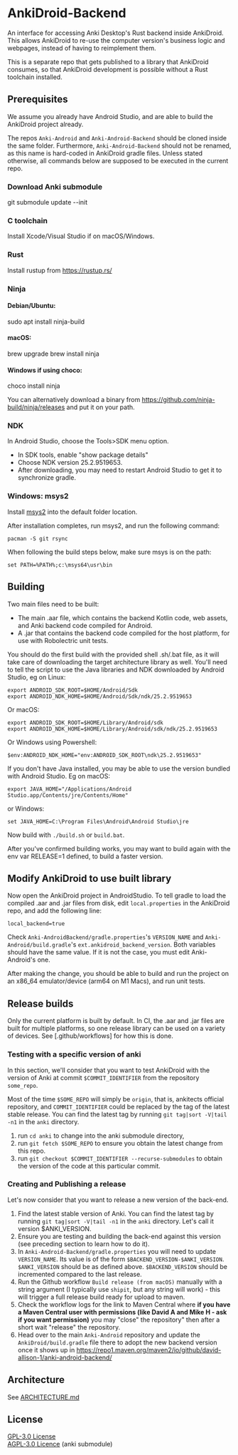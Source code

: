 # AnkiDroid-Backend

An interface for accessing Anki Desktop's Rust backend inside AnkiDroid. This
allows AnkiDroid to re-use the computer version's business logic and webpages,
instead of having to reimplement them.

This is a separate repo that gets published to a library that AnkiDroid consumes,
so that AnkiDroid development is possible without a Rust toolchain installed.

## Prerequisites

We assume you already have Android Studio, and are able to build the AnkiDroid
project already.

The repos `Anki-Android` and `Anki-Android-Backend` should be cloned inside the
same folder. Furthermore, `Anki-Android-Backend` should not be renamed, as this
name is hard-coded in AnkiDroid gradle files. Unless stated otherwise, all
commands below are supposed to be executed in the current repo.

### Download Anki submodule

git submodule update --init

### C toolchain

Install Xcode/Visual Studio if on macOS/Windows.

### Rust

Install rustup from <https://rustup.rs/>

### Ninja

#### Debian/Ubuntu:

  sudo apt install ninja-build

#### macOS:

  brew upgrade
  brew install ninja

#### Windows if using choco:

  choco install ninja

You can alternatively download a binary from <https://github.com/ninja-build/ninja/releases>
and put it on your path.

### NDK

In Android Studio, choose the Tools>SDK menu option.

- In SDK tools, enable "show package details"
- Choose NDK version 25.2.9519653.
- After downloading, you may need to restart Android Studio to get it to
synchronize gradle.

### Windows: msys2

Install [msys2](https://www.msys2.org/) into the default folder location.

After installation completes, run msys2, and run the following command:

```
pacman -S git rsync
```

When following the build steps below, make sure msys is on the path:

```
set PATH=%PATH%;c:\msys64\usr\bin
```

## Building

Two main files need to be built:

- The main .aar file, which contains the backend Kotlin code, web assets, and
Anki backend code compiled for Android.
- A .jar that contains the backend code compiled for the host platform, for use
with Robolectric unit tests.

You should do the first build with the provided shell .sh/.bat file, as it will
take care of downloading the target architecture library as well. You'll need
to tell the script to use the Java libraries and NDK downloaded by Android Studio,
eg on Linux:

```
export ANDROID_SDK_ROOT=$HOME/Android/Sdk
export ANDROID_NDK_HOME=$HOME/Android/Sdk/ndk/25.2.9519653
```

Or macOS:

```
export ANDROID_SDK_ROOT=$HOME/Library/Android/sdk
export ANDROID_NDK_HOME=$HOME/Library/Android/sdk/ndk/25.2.9519653
```
Or Windows using Powershell:

```
$env:ANDROID_NDK_HOME="env:ANDROID_SDK_ROOT\ndk\25.2.9519653"
```
If you don't have Java installed, you may be able to use the version bundled
with Android Studio. Eg on macOS:

```
export JAVA_HOME="/Applications/Android Studio.app/Contents/jre/Contents/Home"
```

or Windows:

```
set JAVA_HOME=C:\Program Files\Android\Android Studio\jre
```

Now build with `./build.sh` or `build.bat`.

After you've confirmed building works, you may want to build again with the env
var RELEASE=1 defined, to build a faster version.

## Modify AnkiDroid to use built library

Now open the AnkiDroid project in AndroidStudio. To tell gradle to load the
compiled .aar and .jar files from disk, edit `local.properties`
in the AnkiDroid repo, and add the following line:

```
local_backend=true
```

Check `Anki-AndroidBackend/gradle.properties`'s `VERSION_NAME` and
`Anki-Android/build.gradle`'s `ext.ankidroid_backend_version`. Both variables
should have the same value. If it is not the case, you must edit Anki-Android's
one.

After making the change, you should be able to build and run the project on an x86_64
emulator/device (arm64 on M1 Macs), and run unit tests.

## Release builds

Only the current platform is built by default. In CI, the .aar and .jar files
are built for multiple platforms, so one release library can be used on a variety
of devices. See [.github/workflows] for how this is done.

### Testing with a specific version of anki

In this section, we'll consider that you want to test AnkiDroid with the version
of Anki at commit `$COMMIT_IDENTIFIER` from the repository `some_repo`.

Most of the time `$SOME_REPO` will simply be `origin`, that is, ankitects
official repository, and `COMMIT_IDENTIFIER` could be replaced by the tag of the
latest stable release. You can find the latest tag by running `git tag|sort
-V|tail -n1` in the `anki` directory.

1. run `cd anki` to change into the anki submodule directory,
1. run `git fetch $SOME_REPO` to ensure you obtain the latest change from this repo.
1. run `git checkout $COMMIT_IDENTIFIER --recurse-submodules` to obtain the version of the code at this particular commit.

### Creating and Publishing a release

Let's now consider that you want to release a new version of the back-end.

1. Find the latest stable version of Anki. You can find the latest tag by
running `git tag|sort -V|tail -n1` in the `anki` directory. Let's call it
version $ANKI_VERSION.
1. Ensure you are testing and building the back-end against this version (see
preceding section to learn how to do it).
1. In `Anki-Android-Backend/gradle.properties` you will need to update
`VERSION_NAME`. Its value is of the form
`$BACKEND_VERSION-$ANKI_VERSION`. `$ANKI_VERSION` should be as defined
above. `$BACKEND_VERSION` should be incremented compared to the last release.
1. Run the Github workflow `Build release (from macOS)` manually with a
string argument (I typically use `shipit`, but any string will work) - this will
trigger a full release build ready for upload to maven.
1. Check the workflow logs for the link to Maven Central where **if you have a
Maven Central user with permissions (like David A and Mike H - ask if you want
permission)** you may "close" the repository" then after a short wait "release"
the repository.
1. Head over to the main `Anki-Android` repository and update the
`AnkiDroid/build.gradle` file there to adopt the new backend version once it
shows up in
https://repo1.maven.org/maven2/io/github/david-allison-1/anki-android-backend/

## Architecture

See [ARCHITECTURE.md](./docs/ARCHITECTURE.md)

## License

[GPL-3.0 License](https://github.com/ankidroid/Anki-Android/blob/master/COPYING)  
[AGPL-3.0 Licence](https://github.com/AnkiDroid/anki/blob/main/LICENSE) (anki submodule)
